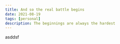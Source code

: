 ```yaml
---
title: And so the real battle begins
date: 2021-08-19
tags: [personal]
description: The beginnings are always the hardest
---
```


asddsf
